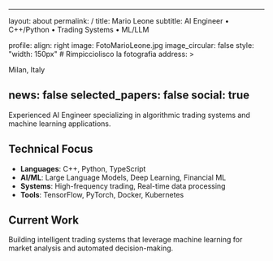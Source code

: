 ----
layout: about
permalink: /
title: Mario Leone
subtitle: AI Engineer • C++/Python • Trading Systems • ML/LLM

profile:
  align: right
  image: FotoMarioLeone.jpg
  image_circular: false
  style: "width: 150px" # Rimpicciolisco la fotografia
  address: >
    <p>Milan, Italy</p>

news: false
selected_papers: false
social: true
---

Experienced AI Engineer specializing in algorithmic trading systems and machine learning applications. 

## Technical Focus
- **Languages**: C++, Python, TypeScript
- **AI/ML**: Large Language Models, Deep Learning, Financial ML
- **Systems**: High-frequency trading, Real-time data processing
- **Tools**: TensorFlow, PyTorch, Docker, Kubernetes

## Current Work
Building intelligent trading systems that leverage machine learning for market analysis and automated decision-making.
